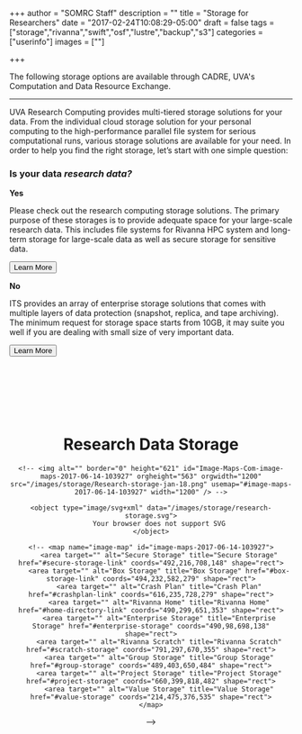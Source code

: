 +++
author = "SOMRC Staff"
description = ""
title = "Storage for Researchers"
date = "2017-02-24T10:08:29-05:00"
draft = false
tags = ["storage","rivanna","swift","osf","lustre","backup","s3"]
categories = ["userinfo"]
images = [""]

+++

<p class=lead>The following storage options are available through CADRE, UVA's Computation and Data Resource Exchange.</p>

<hr>

<p><map name="image-map"><area alt="" coords="405,607,728,500" href="https://security.virginia.edu/system/files/netbadge/udps2-0.pdf" shape="rect" target="" title="" /> <area alt="" coords="2135,771,2340,842" href="#crashplan" shape="rect" target="_self" title="" /> <area alt="" coords="1731,792,1873,854" href="#box" shape="rect" target="_self" title="" /> <area alt="" coords="2755,573,2627,523" href="#high-security-zone" shape="rect" target="_self" title="" /> <area alt="" coords="1912,1221,2326,1321" href="#rivanna-projects" shape="rect" target="_self" title="" /> <area alt="" coords="1701,1070,1918,1020" href="#rivanna-home" shape="rect" target="_self" title="" /> <area alt="" coords="2602,999,2301,1099" href="#rivanna-scratch" shape="rect" target="_self" title="" /> <area alt="" coords="824,1555,1133,1456,835,1485,958,1522,952,1484,902,1463,1067,1516,1070,1493" href="#value" shape="rect" target="_self" title="" /> <area alt="" coords="2158,1765,1570,1679" href="#object" shape="rect" target="_self" title="" /> <area alt="" coords="1856,503,2142,599" href="#ivy" shape="rect" target="_self" title="" /> <area alt="" coords="1936,1546,1584,1478" href="#tape" shape="rect" target="_self" title="" /></map></p>
<p><a name="top"></a></p>
<p>UVA Research Computing provides multi-tiered storage solutions for your data. From the individual cloud storage solution for your personal computing to the high-performance parallel file system for serious computational runs, various storage solutions are available for your need. In order to help you find the right storage, let’s start with one simple question:</p>
<h3>Is your data <i>research data?</i></h3>
<div class="row" style="margin-bottom:2rem;">
  <div class="col-sm-6">
    <div class="card">
      <div class="card-header">
        <b>Yes</b>
      </div>
	      <div class="card-block">
	        <p class="card-text">
	            Please check out the research computing storage solutions. The primary purpose of these storages is to provide adequate space for your large-scale research data. This includes file systems for Rivanna HPC system and long-term storage for large-scale data as well as secure storage for sensitive data. 
	        </p>
	      </div>
	      <div class="card-block">
		      <p class="card-text">
		      	<a href="#rs" target="_self"><button class="btn btn-lg btn-success">Learn More</button></a>
		      </p>
	      </div>
    	</div>
  </div>

  <div class="col-sm-6">
    <div class="card">
      <div class="card-header">
        <b>No</b>
      </div>
      <div class="card-block">
        <p class="card-text">
          ITS provides an array of enterprise storage solutions that comes with multiple layers of data protection (snapshot, replica, and tape archiving). The minimum request for storage space starts from 10GB, it may suite you well if you are dealing with small size of very important data.
        </p>        
      </div>
      <div class="card-block">
      	<p class="card-text">
      		<a href="#es" target="_self"><button class="btn btn-lg btn-success">Learn More</button></a>
      	</p>
      </div>
    </div>
  </div>
</div>

<div style="text-align:center;height:100%;">
	<h1 style="padding-top:100px;font-weight:bold;">
		<a name="rs" style="text-align:left;">Research Data Storage</a></h1>

	<!-- <img alt="" border="0" height="621" id="Image-Maps-Com-image-maps-2017-06-14-103927" orgheight="563" orgwidth="1200" src="/images/storage/Research-storage-jan-18.png" usemap="#image-maps-2017-06-14-103927" width="1200" /> -->

	<object type="image/svg+xml" data="/images/storage/research-storage.svg">
  		Your browser does not support SVG
	</object>

	<!-- <map name="image-map" id="image-maps-2017-06-14-103927">
	    <area target="" alt="Secure Storage" title="Secure Storage" href="#secure-storage-link" coords="492,216,708,148" shape="rect">
	    <area target="" alt="Box Storage" title="Box Storage" href="#box-storage-link" coords="494,232,582,279" shape="rect">
	    <area target="" alt="Crash Plan" title="Crash Plan" href="#crashplan-link" coords="616,235,728,279" shape="rect">
	    <area target="" alt="Rivanna Home" title="Rivanna Home" href="#home-directory-link" coords="490,299,651,353" shape="rect">
	    <area target="" alt="Enterprise Storage" title="Enterprise Storage" href="#enterprise-storage" coords="490,98,698,138" shape="rect">
	    <area target="" alt="Rivanna Scratch" title="Rivanna Scratch" href="#scratch-storage" coords="791,297,670,355" shape="rect">
	    <area target="" alt="Group Storage" title="Group Storage" href="#group-storage" coords="489,403,650,484" shape="rect">
	    <area target="" alt="Project Storage" title="Project Storage" href="#project-storage" coords="660,399,818,482" shape="rect">
	    <area target="" alt="Value Storage" title="Value Storage" href="#value-storage" coords="214,475,376,535" shape="rect">
	</map>
 -->
	<!-- <map  name="image-maps-2017-06-14-103927"><area alt="" coords="21,53,310,103" href="http://security.virginia.edu/university-data-protection" shape="rect" style="outline:none;" target="_parent" title="" /> <area alt="" coords="601,27,863,77" href="https://cadre.virginia.edu/service-detail/storage#ivy" shape="rect" style="outline:none;" target="_parent" title="" /> <area alt="" coords="941,27,1055,77" href="https://cadre.virginia.edu/service-detail/storage#high-security-zone" shape="rect" style="outline:none;" target="_parent" title="" /> <area alt="" coords="601,127,715,177" href="https://cadre.virginia.edu/service-detail/storage#box" shape="rect" style="outline:none;" target="_parent" title="" /> <area alt="" coords="760,129,895,179" href="https://cadre.virginia.edu/service-detail/storage#crashplan" shape="rect" style="outline:none;" target="_parent" title="" /> <area alt="" coords="602,221,713,266" href="https://cadre.virginia.edu/service-detail/storage#rivanna-home" shape="rect" style="outline:none;" target="_parent" title="" /> <area alt="" coords="837,221,973,266" href="https://cadre.virginia.edu/service-detail/storage#rivanna-scratch" shape="rect" style="outline:none;" target="_parent" title="" /> <area alt="" coords="689,308,861,353" href="https://cadre.virginia.edu/service-detail/storage#rivanna-projects" shape="rect" style="outline:none;" target="_parent" title="" /> <area alt="" coords="253,400,425,445" href="https://cadre.virginia.edu/service-detail/storage#value" shape="rect" style="outline:none;" target="_parent" title="" /> <area alt="" coords="548,400,720,445" href="https://cadre.virginia.edu/service-detail/storage#tape" shape="rect" style="outline:none;" target="_parent" title="" /> <area alt="" coords="546,480,804,525" href="https://cadre.virginia.edu/service-detail/storage#object" shape="rect" style="outline:none;" target="_parent" title="" /></map> -->
	
</div>
<br />

<p><a href="https://cadre.virginia.edu/node/add/storage-request" target="_new"><button class="btn btn-large btn-success" style="text-align:center;margin-right: 25%;margin-left: 25%;width: 50%;height: 10%;font-size: 26px;">Submit Storage Request</button></a></p>
<hr />
<div style="text-align:right;margin-right:10%;">
		<a class="return" href="#top" target="_self">▲ Return to Top</a></div>
<div style="text-align:center;">
	<a name="es" style="text-align:left;"></a>
	<h1 style="padding-top:100px;font-weight:bold;">
		<a name="es" style="text-align:left;">Enterprise Data Storage</a></h1>
	<object type="image/svg+xml" data="/images/storage/enterprise-storage.svg">
  		Your browser does not support SVG
	</object>

	<!-- <a href="http://its.virginia.edu/hosting/storage/home.html" target="_new"><img orgheight="563" orgwidth="1200" src="/images/storage/Enterprise-storage-jan-2018.png" width="1200" /></a> -->
</div>	

</div>
<br />

<p><a href="http://its.virginia.edu/hosting/storage/home.html" target="_new"><button class="btn btn-large btn-success" style="text-align:center;margin-right: 25%;margin-left: 25%;width: 50%;height: 10%;font-size: 26px;">Request ITS Storage</button></a></p>
<hr />
<div style="text-align:right;margin-right:10%;">
	<a class="return" href="#top" target="_self">▲ Return to Top</a></div>
<p>&nbsp;</p>
<br />
<h2>
	Personal Computing</h2>
	<a name="box-storage" style="text-align:left;"></a>
<h3>
	UVA Box</h3>
<p>UVA Box is a cloud-based storage and collaboration service that gives eligible members of the University community the ability to access, store, and share up to 1 TB of non-sensitive/moderately sensitive University files securely—anywhere, anytime, on any device.</p>
<p><a href="http://its.virginia.edu/box/" target="_new"><button class="btn btn-small btn-success">Learn More</button></a>&nbsp;<a class="return" href="#top" style="align:right" target="_self">▲ Return to Top</a></p>
<a name="crash-plan" style="text-align:left;"></a>
<h3>
	CrashPlan</h3>

<p>CrashPlan is a cloud-based desktop backup service. It securely backs up your endpoint devices to the cloud. CrashPlan provides:</p>
<ul>
	<li>
		Cloud storage for backup of up to 4 endpoint devices per user</li>
	<li>
		Protection against crypto-ransomware and other malicious software that destroys/encrypts content on end-user’s devices</li>
	<li>
		Protection of University data on endpoint devices from loss due to hard drive failure, computer failure, etc.</li>
</ul>
<p>CrashPlan is currently offered at no cost to the University community until June 30, 2018. After that, the cost model/fee structure will be determined for continued use of the service. During this this initial phase, the system has a per-user quota of 250GB. If you need more space and have a valid use case, please contact ITS via the link below.</p>
<p><a href="http://its.virginia.edu/crashplan/" target="_new"><button class="btn btn-small btn-success">Learn More</button></a>&nbsp;<a class="return" href="#top" style="align:right" target="_self">▲ Return to Top</a></p>
<br>
<hr>
<h2>
	High Performance Computing</h2>
	<a name="rivanna-home" style="text-align:left;"></a>
<h3>
	Rivanna <code>/home</code> File System (FREE)</h3>
<p>Each user on Rivanna HPC cluster is provided with 50GB of /home directory. It is a standard place where you can store important files or data such as your research code, configuration files, and valuable output data. Users can compile, debug their codes in this space before getting ready for production runs via scheduler (SLURM on Rivanna) on compute nodes. The /home comes with 3 weeks of snapshot backup, so if you delete your data by mistake, you can ask file recovery. The 50GB is the hard quota of the space, and users are not allowed to exceed this limit. You job will fail if the hard limit is reached.</p>
<p><a href="https://arcs.virginia.edu/storage" target="_new"><button class="btn btn-small btn-success">Learn More</button></a>&nbsp;<a class="return" href="#top" style="align:right" target="_self">▲ Return to Top</a></p>
<a name="rivanna-scratch" style="text-align:left;"></a>
<h3>
	Rivanna <code>/scratch</code> File System (FREE)</h3>

<p>The /scratch file system is a large-scale, high-performance parallel file system (Lustre) where multi-threaded, high-performance read &amp; write is possible. The scratch space is freely provided, and one of the most versatile storage locations available to you -- for certain use cases and with the right tuning, /scratch performs extremely well: upwards of 10x faster than NFS-mounted storage. We recommend to use this file system whenever running a series of jobs on RIvanna. There are quotas imposed (10TB per user), but they are not strictly enforced: being over quota usually just means not being able to submit jobs until you're not over quota any more, and in many cases you can have your quota adjusted simply by asking.</p>
<p><a href="http://arcs.virginia.edu/storage" target="_new"><button class="btn btn-small btn-success">Learn More</button></a>&nbsp;<a class="return" href="#top" style="align:right" target="_self">▲ Return to Top</a></p>

<a name="project-storage" style="text-align:left;"></a>
<h3>
	<code>/project</code> Project Storage - GPS ($90/TB/Yr)</h3>
<p>The /project storage option provides storage for collaboration and data sharing within the research group. Like /home and /scratch file systems, /project is mounted on the Rivanna, and users can freely move data around between those file systems. Total usable space of /project is close to 2 PB, and the file system comes with a data protection of 3-week snapshot. Non-Rivanna users can still request the storage space, and the data transfer to/from the storage is possible via Globus data transfer node [link]. UVA faculty can purchase /project space by submitting <a href="https://cadre.virginia.edu/node/add/storage-request" target="_new">this form</a>.</p>
<p><button class="btn btn-small btn-success">Learn More</button>&nbsp;<a class="return" href="#top" style="align:right" target="_self">▲ Return to Top</a></p>
<br>
<hr>
<h2>
	Long-Term Storage</h2>
<a name="research-value-storage" style="text-align:left;"></a>	
<h3>
	Research Value Storage ($45/TB/YR)</h3>
<p>Research Value Storage is a low-cost, moderate-performance version of the Enterprise Storage offered by ITS. Users can request a space on this system by submitting <a href="https://cadre.virginia.edu/node/add/storage-request" target="_new">this form</a>, and can use this storage without having to get an account Rivanna HPC system. It can be mounted from the central network by clients on local laptops and workstations running Linux, Windows, or Mac OSX. Although not as fast as other UVA storage solutions, Value Storage offers a familiar format which is easy to understand and use. It is differentiated from Enterprise Storage by the lack of data protection features and services that are available on the Enterprise tiers.</p>
<p><a href="http://its.virginia.edu/hosting/storage/value.html" target="_new"><button class="btn btn-small btn-success">Learn More</button></a>&nbsp;<a class="return" href="#top" style="align:right" target="_self">▲ Return to Top</a></p>

<a name="academic-value-storage" style="text-align:left;"></a>
<h3>
	Academic Value Storage ($90/TB/YR)</h3>
<p>ITS offers storage for non-research users for hosting their non-sensitive data. Users can request a space on this system by submitting <a href="http://its.virginia.edu/hosting/storage/value.html" target="_new"> a form</a>. It can be mounted from the central network by clients on local laptops and workstations running Linux, Windows, or Mac OSX. Although not as fast as other UVA storage solutions, Value Storage offers a familiar format which is easy to understand and use. It is differentiated from Enterprise Storage by the lack of data protection features and services that are available on the Enterprise tiers. It is good for users who have their own backup solutions in place, and need a low cost terabyte level storage solution</p>
<p><a href="http://its.virginia.edu/hosting/storage/value.html" target="_new"><button class="btn btn-small btn-success">Learn More</button></a>&nbsp;<a class="return" href="#top" style="align:right" target="_self">▲ Return to Top</a></p>
<br>
<hr>
<h2>
	Storage Solution for Sensitive Data</h2>
	<a name="secure-storage" style="text-align:left;"></a>
<h3>
	Ivy Central Storage and NAS for VM ($TBD/TB/YR)</h3>
<p>UVA’s secure data analytics system, Ivy, has multi-tiered storage systems, and a PI can specify the storage space s/he would like to have when requesting access to Ivy. A central storage pool of more than 1 PB of space is available for highly sensitive data storage regardless which platform users select for their project (among three available platforms: virtual machine, Domino DataLab, and Hadoop/Spark. For more information, please check out our Ivy User Guide[link]). This storage doesn’t allow users to store executable files for security reason, and provides read & write only access. Executable files can be stored on the VM storage. Virtual machines do not come with any significant disk storage of their own, but small amount of data (less than 100GB) can be stored directly in the block storage space that comes with each VM. When larger storage space is required for relatively higher I/O performance than the central storage space, users can request a space on the network attached storage (NAS) mounted on the VM.</p>
<p><a href="https://somrc.virginia.edu/userinfo/ivy/#storage" target="_new"><button class="btn btn-small btn-success">Learn More</button></a>&nbsp;<a class="return" href="#top" style="align:right" target="_self">▲ Return to Top</a></p>

